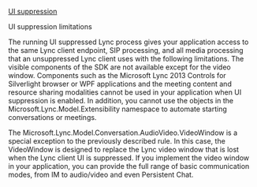 [UI suppression](https://msdn.microsoft.com/en-us/library/office/jj933224.aspx)

UI suppression limitations


The running UI suppressed Lync process gives your application access to the same Lync client endpoint, 
SIP processing, and all media processing that an unsuppressed Lync client uses with the following limitations. 
The visible components of the SDK are not available except for the video window. 
Components such as the Microsoft Lync 2013 Controls for Silverlight browser or WPF applications 
and the meeting content and resource sharing modalities cannot be used in your application when UI suppression is enabled. 
In addition, you cannot use the objects in the Microsoft.Lync.Model.Extensibility namespace to automate starting conversations or meetings.


The Microsoft.Lync.Model.Conversation.AudioVideo.VideoWindow is a special exception to the previously described rule. 
In this case, the VideoWindow is designed to replace the Lync video window that is lost when the Lync client UI is suppressed.
 If you implement the video window in your application, you can provide the full range of basic communication modes, 
from IM to audio/video and even Persistent Chat.

